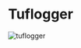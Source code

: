 # Tuflogger
![tuflogger](https://user-images.githubusercontent.com/112339903/228081165-caf0785f-4509-4cd4-a42f-92ce3c05aa70.png)
